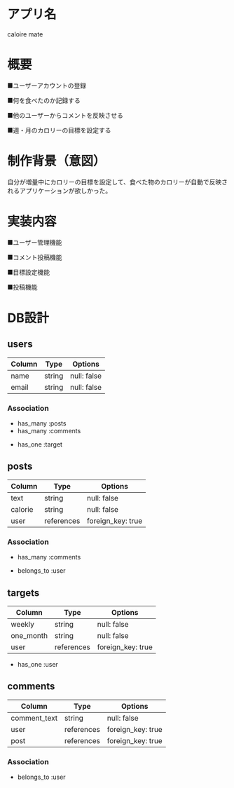 # アプリ名

caloire mate

# 概要

■ユーザーアカウントの登録

■何を食べたのか記録する

■他のユーザーからコメントを反映させる

■週・月のカロリーの目標を設定する

# 制作背景（意図）

自分が増量中にカロリーの目標を設定して、食べた物のカロリーが自動で反映されるアプリケーションが欲しかった。

# 実装内容

■ユーザー管理機能

■コメント投稿機能

■目標設定機能

■投稿機能


# DB設計

## users

| Column             | Type                | Options                 |
|--------------------|---------------------|-------------------------|
| name               | string              | null: false             |
| email              | string              | null: false             |

### Association

* has_many :posts
* has_many :comments
- has_one  :target

## posts

| Column             | Type                | Options                 |
|--------------------|---------------------|-------------------------|
| text               | string              | null: false             |
| calorie            | string              | null: false             |
| user               | references          | foreign_key: true       |

### Association

* has_many   :comments
- belongs_to :user


## targets

| Column             | Type                | Options                 |
|--------------------|---------------------|-------------------------|
| weekly             | string              | null: false             |
| one_month          | string              | null: false             |
| user               | references          | foreign_key: true       |

- has_one  :user

## comments

| Column             | Type                | Options                 |
|--------------------|---------------------|-------------------------|
| comment_text       | string              | null: false             |
| user               | references          | foreign_key: true       |
| post               | references          | foreign_key: true       |

### Association

- belongs_to :user
